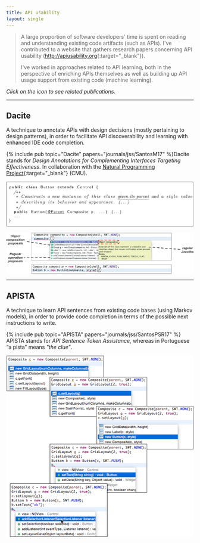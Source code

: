 ```yaml
---
title: API usability
layout: single
---
```

> A large proportion of software developers' time is spent on reading and understanding existing code artifacts (such as APIs). I've contributed to a website that gathers research papers concerning API usability (<http://apiusability.org>{:target="_blank"}).
>
> I've worked in approaches related to API learning, both in the perspective of enriching APIs themselves as well as building up API usage support from existing code (machine learning).

*Click on the icon <i class="fa fa-book"></i> to see related publications.*

***

## Dacite
A technique to annotate APIs with design decisions (mostly pertaining to design patterns), in order to facilitate API discoverability and learning with enhanced IDE code completion.

{% include pub topic="Dacite" papers="journals/jss/SantosM17" %}Dacite stands for *Design Annotations for Complementing Interfaces Targeting Effectiveness*. In collaboration with the [Natural Programming Project](https://www.cs.cmu.edu/~NatProg/dacite.html){:target="_blank"} (CMU).

 ![Dacite annotations](images/dacite-code.jpg)

 ![Dacite](images/dacite.jpg)

***

## APISTA
A technique to learn API sentences from existing code bases (using Markov models), in order to provide code completion in terms of the possible next instructions to write.

{% include pub topic="APISTA" papers="journals/jss/SantosPSR17" %} APISTA stands for *API Sentence Token Assistance*, whereas in Portuguese “a pista” means *"the clue"*.

 ![APISTA](images/apista.png)
